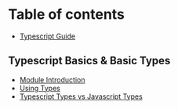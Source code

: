 # Table of contents

* [Typescript Guide](README.md)

## Typescript Basics & Basic Types

* [Module Introduction](typescript-basics-and-basic-types/module-introduction.md)
* [Using Types](typescript-basics-and-basic-types/using-types.md)
* [Typescript Types vs Javascript Types](typescript-basics-and-basic-types/typescript-types-vs-javascript-types.md)


